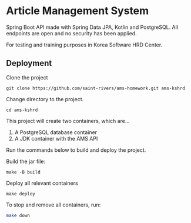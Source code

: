 # Article Management System

Spring Boot API made with Spring Data JPA, Kotlin and PostgreSQL. All endpoints are open and no security has been applied.

For testing and training purposes in Korea Software HRD Center.

## Deployment

Clone the project

```shell
git clone https://github.com/saint-rivers/ams-homework.git ams-kshrd
```

Change directory to the project.

```shell
cd ams-kshrd
```

This project will create two containers, which are...

1. A PostgreSQL database container
2. A JDK container with the AMS API

Run the commands below to build and deploy the project.

Build the jar file:

```shell
make -B build
```

Deploy all relevant containers

```shell
make deploy
```

To stop and remove all containers, run:

```bash
make down
```
